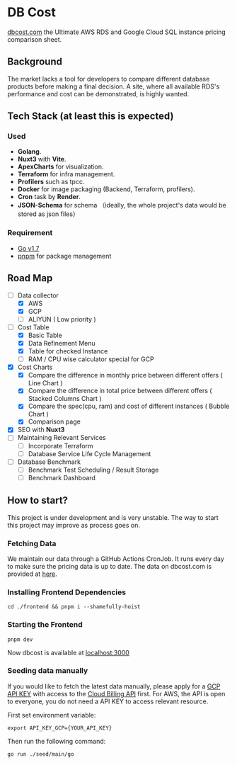 # DB Cost

[dbcost.com](https://dbcost.com) the Ultimate AWS RDS and Google Cloud SQL instance pricing comparison sheet.

## Background

The market lacks a tool for developers to compare different database products before making a final decision. A site, where all available RDS's performance and cost can be demonstrated, is highly wanted.

## Tech Stack (at least this is expected)

### Used

- **Golang**.
- **Nuxt3** with **Vite**.
- **ApexCharts** for visualization.
- **Terraform** for infra management.
- **Profilers** such as tpcc.
- **Docker** for image packaging (Backend, Terraform, profilers).
- **Cron** task by **Render**.
- **JSON-Schema** for schema （ideally, the whole project's data would be stored as json files）

### Requirement

- [Go v1.7](https://go.dev/dl/)
- [pnpm](https://pnpm.io) for package management

## Road Map

- [ ] Data collector
  - [x] AWS
  - [x] GCP
  - [ ] ALIYUN ( Low priority )
- [ ] Cost Table
  - [x] Basic Table
  - [x] Data Refinement Menu
  - [x] Table for checked Instance
  - [ ] RAM / CPU wise calculator special for GCP
- [x] Cost Charts
  - [x] Compare the difference in monthly price between different offers ( Line Chart )
  - [x] Compare the difference in total price between different offers ( Stacked Columns Chart )
  - [x] Compare the spec(cpu, ram) and cost of different instances ( Bubble Chart )
  - [x] Comparison page
- [x] SEO with **Nuxt3**
- [ ] Maintaining Relevant Services
  - [ ] Incorporate Terraform
  - [ ] Database Service Life Cycle Management
- [ ] Database Benchmark
  - [ ] Benchmark Test Scheduling / Result Storage
  - [ ] Benchmark Dashboard

## How to start?

This project is under development and is very unstable. The way to start this project may improve as process goes on.

### Fetching Data

We maintain our data through a GitHub Actions CronJob. It runs every day to make sure the pricing data is up to date. The data on dbcost.com is provided at [here](https://github.com/bytebase/dbcost/blob/main/data/dbInstance.json).

### Installing Frontend Dependencies

```
cd ./frontend && pnpm i --shamefully-hoist
```

### Starting the Frontend

```
pnpm dev
```

Now dbcost is available at [localhost:3000](localhost:3000)

### Seeding data manually

If you would like to fetch the latest data manually, please apply for a [GCP API KEY](https://cloud.google.com/apigee/docs/api-platform/security/api-keys) with access to the [Cloud Billing API](https://cloud.google.com/billing/docs/reference/rest) first. For AWS, the API is open to everyone, you do not need a API KEY to access relevant resource.

First set environment variable:

```
export API_KEY_GCP={YOUR_API_KEY}
```

Then run the following command:

```
go run ./seed/main/go
```
